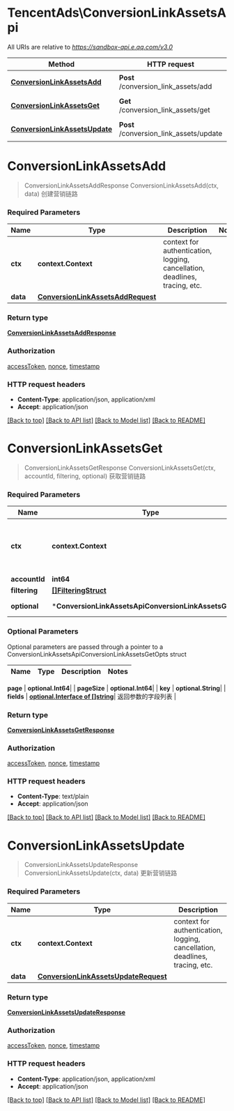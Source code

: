 # TencentAds\ConversionLinkAssetsApi

All URIs are relative to *https://sandbox-api.e.qq.com/v3.0*

Method | HTTP request | Description
------------- | ------------- | -------------
[**ConversionLinkAssetsAdd**](ConversionLinkAssetsApi.md#ConversionLinkAssetsAdd) | **Post** /conversion_link_assets/add | 创建营销链路
[**ConversionLinkAssetsGet**](ConversionLinkAssetsApi.md#ConversionLinkAssetsGet) | **Get** /conversion_link_assets/get | 获取营销链路
[**ConversionLinkAssetsUpdate**](ConversionLinkAssetsApi.md#ConversionLinkAssetsUpdate) | **Post** /conversion_link_assets/update | 更新营销链路


# **ConversionLinkAssetsAdd**
> ConversionLinkAssetsAddResponse ConversionLinkAssetsAdd(ctx, data)
创建营销链路

### Required Parameters

Name | Type | Description  | Notes
------------- | ------------- | ------------- | -------------
 **ctx** | **context.Context** | context for authentication, logging, cancellation, deadlines, tracing, etc.
  **data** | [**ConversionLinkAssetsAddRequest**](ConversionLinkAssetsAddRequest.md)|  | 

### Return type

[**ConversionLinkAssetsAddResponse**](ConversionLinkAssetsAddResponse.md)

### Authorization

[accessToken](../README.md#accessToken), [nonce](../README.md#nonce), [timestamp](../README.md#timestamp)

### HTTP request headers

 - **Content-Type**: application/json, application/xml
 - **Accept**: application/json

[[Back to top]](#) [[Back to API list]](../README.md#documentation-for-api-endpoints) [[Back to Model list]](../README.md#documentation-for-models) [[Back to README]](../README.md)

# **ConversionLinkAssetsGet**
> ConversionLinkAssetsGetResponse ConversionLinkAssetsGet(ctx, accountId, filtering, optional)
获取营销链路

### Required Parameters

Name | Type | Description  | Notes
------------- | ------------- | ------------- | -------------
 **ctx** | **context.Context** | context for authentication, logging, cancellation, deadlines, tracing, etc.
  **accountId** | **int64**|  | 
  **filtering** | [**[]FilteringStruct**](FilteringStruct.md)|  | 
 **optional** | ***ConversionLinkAssetsApiConversionLinkAssetsGetOpts** | optional parameters | nil if no parameters

### Optional Parameters
Optional parameters are passed through a pointer to a ConversionLinkAssetsApiConversionLinkAssetsGetOpts struct

Name | Type | Description  | Notes
------------- | ------------- | ------------- | -------------


 **page** | **optional.Int64**|  | 
 **pageSize** | **optional.Int64**|  | 
 **key** | **optional.String**|  | 
 **fields** | [**optional.Interface of []string**](string.md)| 返回参数的字段列表 | 

### Return type

[**ConversionLinkAssetsGetResponse**](ConversionLinkAssetsGetResponse.md)

### Authorization

[accessToken](../README.md#accessToken), [nonce](../README.md#nonce), [timestamp](../README.md#timestamp)

### HTTP request headers

 - **Content-Type**: text/plain
 - **Accept**: application/json

[[Back to top]](#) [[Back to API list]](../README.md#documentation-for-api-endpoints) [[Back to Model list]](../README.md#documentation-for-models) [[Back to README]](../README.md)

# **ConversionLinkAssetsUpdate**
> ConversionLinkAssetsUpdateResponse ConversionLinkAssetsUpdate(ctx, data)
更新营销链路

### Required Parameters

Name | Type | Description  | Notes
------------- | ------------- | ------------- | -------------
 **ctx** | **context.Context** | context for authentication, logging, cancellation, deadlines, tracing, etc.
  **data** | [**ConversionLinkAssetsUpdateRequest**](ConversionLinkAssetsUpdateRequest.md)|  | 

### Return type

[**ConversionLinkAssetsUpdateResponse**](ConversionLinkAssetsUpdateResponse.md)

### Authorization

[accessToken](../README.md#accessToken), [nonce](../README.md#nonce), [timestamp](../README.md#timestamp)

### HTTP request headers

 - **Content-Type**: application/json, application/xml
 - **Accept**: application/json

[[Back to top]](#) [[Back to API list]](../README.md#documentation-for-api-endpoints) [[Back to Model list]](../README.md#documentation-for-models) [[Back to README]](../README.md)

